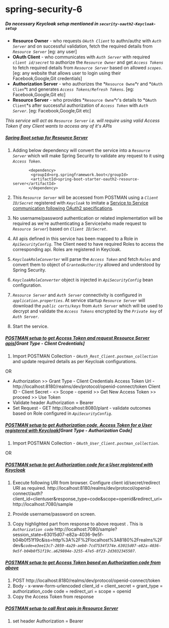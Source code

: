 # spring-security-6
##### _Do necessary Keycloak setup mentioned in _`security-oauth2-Keycloak-setup`__
- **Resource Owner** - who requests _`OAuth Client`_ to authn/authz with _`Auth Server`_ and on successful validation, fetch the required details from _`Resource Server`_ [eg: any user]
- **OAuth Client** - who communicates with _`Auth Server`_ with required _`client id/secret`_ to authorize the _`Resource Owner`_ and get _`Access Tokens`_ to fetch required details from _`Resource Server`_ based on allowed _`scopes`_. [eg: any website that allows user to login using their Facebook,Google,Git credentials]
- **Authorization Server** - who authorizes the *`Resource Owne`*r and *`OAuth Clien`*t and generates _`Access Tokens/Refresh Tokens`_. [eg: Facebook,Google,Git etc]
- **Resource Server** - who provides *`Resource Owne`*r's details to *`OAuth Client`*s after successful authorization of _`Access Token`_ with _`Auth Server`_. [eg: Facebook,Google,Git etc]

_This service will act as `Resource Server` i.e. will require using valid Access Token if any Client wants to access any of it's APIs_

##### <ins>Spring Boot setup for Resource Server</ins>
 1. Adding below dependency will convert the service into a _`Resource Server`_ which will make Spring Security to validate any request to it using _`Access Token`_.
 
               <dependency>
        		<groupId>org.springframework.boot</groupId>
        		<artifactId>spring-boot-starter-oauth2-resource-server</artifactId>
               </dependency> 

 2. This _`Resource Server`_ will be accessed from POSTMAN using a _`Client ID/Secret`_ registered with _`Keycloak`_ to imitate a <ins>Service to Service communication following OAuth2 specifications</ins>.
 3. No username/password authentication or related implementation will be required as we're authenticating a Service(who made request to _`Resource Server`_) based on _`Client ID/Secret`_.
 4. All apis defined in this service has been mapped to a Role in _`ApiSecurityConfig`_. The Client need to have required Roles to access the corresponding api. Roles are registered in Keycloak.
 5. _`KeycloakRoleConverter`_ will parse the _`Access Token`_ and fetch _`Roles`_ and convert them to object of _`GrantedAuthority`_ allowed and understood by Spring Security.
 6. _`KeycloakRoleConverter`_ object is injected in _`ApiSecurityConfig`_ bean configuration.
 7. _`Resource Server`_ and _`Auth Server`_ connectivity is configured in _`application.properties`_. At service startup _`Resource Server`_ will download the _`public certs/keys`_ from _`Auth Server`_ which will be used to decrypt and validate the _`Access Tokens`_ encrypted by the _`Private key`_ of _`Auth Server`_.
 8. Start the service.
 
 ##### <ins>POSTMAN setup to get Access Token and request Resource Server apis</ins>[Grant Type - Client Credentials]
  1. Import POSTMAN Collection - _`OAuth_Rest_Client.postman_collection`_ and update required details as per Keycloak configurations.
  
  OR
  - Authorization >> Grant Type - Client Credentials
                   Access Token Url - http://localhost:8180/realms/dev/protocol/openid-connect/token
                   Client ID - <Client ID>
                   Client Secret - <>
                   Scope - openid >> Get New Access Token >> proceed >> Use Token
  - Validate header Authorization = Bearer <Access Token>
  - Set Request - GET http://localhost:8080/plant - validate outcomes based on Role configured in _`ApiSecurityConfig`_.
  
  
  ##### <ins>POSTMAN setup to get Authorization code, Access Token for a User registered with Keycloak</ins>[Grant Type - Authorization Code]
   1. Import POSTMAN Collection - _`OAuth_User_Client.postman_collection`_.
   
   OR
  ##### <ins>POSTMAN setup to get Authorization code for a User registered with Keycloak</ins>
 
  1. Execute following URI from browser. Configure client id/secret/redirect URI as required.
      http://localhost:8180/realms/dev/protocol/openid-connect/auth?client_id=clientuser&response_type=code&scope=openid&redirect_uri=http://localhost:7080/sample 
    
  2. Provide username/password on screen.
  3. Copy highlighted part from response to above request . This is _`Authorization code`_
   http://localhost:7080/sample?session_state=63015d07-e82a-4036-9e5f-b04b0f51f19c&iss=http%3A%2F%2Flocalhost%3A8180%2Frealms%2Fdev&_`code=e3ee13c7-2059-4a29-aeb0-7cd7534f374e.63015d07-e82a-4036-9e5f-b04b0f51f19c.a629804e-3255-47e5-8f23-2d3032345507`_.
   
   ##### <ins>POSTMAN setup to get Access Token based on Authorization code from above</ins>
   
   1. POST http://localhost:8180/realms/dev/protocol/openid-connect/token
   2. Body - x-www-form-urlencoded
      client_id = 
      client_secret = 
      grant_type = authorization_code
      code = <above highlighted code>
      redirect_uri =
      scope = openid
   3. Copy the Access Token from response
   
   ##### <ins>POSTMAN setup to call Rest apis in Resource Server</ins>
   1. set header Authorization = Bearer <Access Token>
      